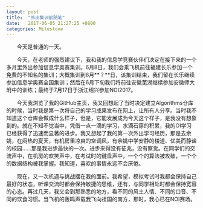 ```yaml
---
layout: post
title:  "外出集训前随笔"
date:   2017-06-05 21:27:25 +0800
categories: Milestone
---
```


&emsp;&emsp;今天是普通的一天。

&emsp;&emsp;今天，在老师的强烈建议下，我和我的信息学竞赛伙伴们决定在接下来的一个多月里外出参加信息学奥赛集训。6月8日，我们会乘飞机前往福建长乐参加一个免费的不知名的集训；大概集训到6月**？**日，该集训结束，我们留在长乐继续参加信息学奥赛全国集训；然后在6月下旬我们将前往安徽芜湖继续参加安徽师大附中的训练；最终于7月17日于浙江绍兴参加NOI2017。

&emsp;&emsp;今天我浏览了我的GitHub主页，我又回想起了当时决定建立Algorithms仓库的时候，当时我是第一次将自己的学习成果发布在网上，让所有人分享。当时我不知道这个仓库会做成什么样子，但是，它能发展成为今天这个样子，是我没有想象到的。就在不知不觉当中，凭借一点一滴的学习，水滴石穿的积累，我的OI学习已经获得了迅速而显著的进步。我又想起了我的第一次外出学习经历，那是去余姚，在闷热的夏天，有机房里凉爽的空调风，有余姚中学安静的楼道、优美而静谧的校园……那是我进步最快的一次。进步来得没有征兆，没有察觉。在同学们的交流声中，在机房的欢笑声中，在考试时的键盘声中，一个个的算法被攻破，一个个的数据结构被我掌握。我知道，喜欢的事情永远不会厌倦。

&emsp;&emsp;现在，又一次机遇与挑战摆在我的面前。我希望，模拟考试时我都会保持自己最好的状态，听课交流时都会保持敏捷的思维，还有，与同学相处时都会保持宽容的心态。再过几天，我又会到那熟悉的地方，看不同的风土人情、不同的口音、不同的饮食习惯。当飞机的轰鸣声载我飞向祖国的南方，那时，我心已在NOI赛场。
